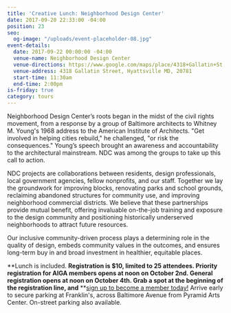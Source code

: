 ```yaml
---
title: 'Creative Lunch: Neighborhood Design Center'
date: 2017-09-20 22:33:00 -04:00
position: 23
seo:
  og-image: "/uploads/event-placeholder-08.jpg"
event-details:
  date: 2017-09-22 00:00:00 -04:00
  venue-name: Neighborhood Design Center
  venue-directions: https://www.google.com/maps/place/4318+Gallatin+St,+Hyattsville,+MD+20781/@38.9527634,-76.943131,17z/data=!3m1!4b1!4m5!3m4!1s0x89b7c721e4852f2f:0x725bd6726e86893e!8m2!3d38.9527634!4d-76.9409423
  venue-address: 4318 Gallatin Street, Hyattsville MD, 20781
  start-time: 11:30am
  end-time: 2:00pm
is-friday: true
category: tours
---
```


Neighborhood Design Center’s roots began in the midst of the civil rights movement, from a response by a group of Baltimore architects to Whitney M. Young's 1968 address to the American Institute of Architects. "Get involved in helping cities rebuild," he challenged, "or risk the consequences." Young’s speech brought an awareness and accountability to the architectural mainstream. NDC was among the groups to take up this call to action.

NDC projects are collaborations between residents, design professionals, local government agencies, fellow nonprofits, and our staff. Together we lay the groundwork for improving blocks, renovating parks and school grounds, reclaiming abandoned structures for community use, and improving neighborhood commercial districts. We believe that these partnerships provide mutual benefit, offering invaluable on-the-job training and exposure to the design community and positioning historically underserved neighborhoods to attract future resources. 

Our inclusive community-driven process plays a determining role in the quality of design, embeds community values in the outcomes, and ensures long-term buy in and broad investment in healthier, equitable places.

**Lunch is included. **Registration is $10, limited to 25 attendees. Priority registration for AIGA members opens at noon on October 2nd. General registration opens at noon on October 4th. Grab a spot at the beginning of the registration line, and** **[sign up to become a member today!](http://www.aiga.org/join)
Arrive early to secure parking at Franklin's, across Baltimore Avenue from Pyramid Arts Center. On-street parking also available.
